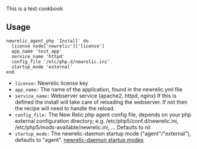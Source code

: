 This is a test cookbook


## Usage

```
newrelic_agent_php 'Install' do  
  license node['newrelic']['license']  
  app_name 'test_app'  
  service_name 'httpd'
  config_file '/etc/php.d/newrelic.ini'  
  startup_mode 'external'  
end  
```  

* ```license:``` Newrelic license key
* ```app_name:``` The name of the application, found in the newrelic.yml file
* ```service_name:``` Webserver service (apache2, httpd, nginx) If this is defined the install will take care of reloading the webserver. If not then the recipe will need to handle the reload.
* ```config_file:``` The New Relic php agent config file, depends on your php external configuration directory; e.g. /etc/php5/conf.d/newrelic.ini, /etc/php5/mods-available/newrelic.ini, … Defaults to nil
* ```startup_mode:``` The newrelic-daemon startup mode ("agent"/"external"), defaults to "agent". [newrelic-daemon startup modes](https://newrelic.com/docs/php/newrelic-daemon-startup-modes)